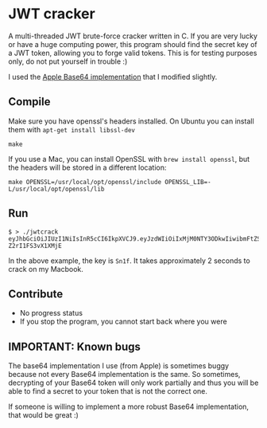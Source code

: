 # JWT cracker

A multi-threaded JWT brute-force cracker written in C. If you are very lucky or have a huge computing power, this program should find the secret key of a JWT token, allowing you to forge valid tokens. This is for testing purposes only, do not put yourself in trouble :)

I used the [Apple Base64 implementation](https://opensource.apple.com/source/QuickTimeStreamingServer/QuickTimeStreamingServer-452/CommonUtilitiesLib/base64.c) that I modified slightly.

## Compile

Make sure you have openssl's headers installed.
On Ubuntu you can install them with `apt-get install libssl-dev`

```
make
```

If you use a Mac, you can install OpenSSL with `brew install openssl`, but the headers will be stored in a
different location:

```
make OPENSSL=/usr/local/opt/openssl/include OPENSSL_LIB=-L/usr/local/opt/openssl/lib
```

## Run

```
$ > ./jwtcrack eyJhbGciOiJIUzI1NiIsInR5cCI6IkpXVCJ9.eyJzdWIiOiIxMjM0NTY3ODkwIiwibmFtZSI6IkpvaG4gRG9lIiwiYWRtaW4iOnRydWV9.cAOIAifu3fykvhkHpbuhbvtH807-Z2rI1FS3vX1XMjE
```

In the above example, the key is `Sn1f`. It takes approximately 2 seconds to crack on my Macbook.

## Contribute

 * No progress status
 * If you stop the program, you cannot start back where you were
 
## IMPORTANT: Known bugs

The base64 implementation I use (from Apple) is sometimes buggy because not every Base64 implementation is the same.
So sometimes, decrypting of your Base64 token will only work partially and thus you will be able to find a secret to your token that is not the correct one.

If someone is willing to implement a more robust Base64 implementation, that would be great :)
